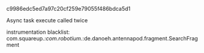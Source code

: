 
c9986edc5ed7a97c20cf259e79055f486bdca5d1

Async task execute called twice

instrumentation blacklist: 
com.squareup.*:com.robotium.*:de.danoeh.antennapod.fragment.SearchFragment
